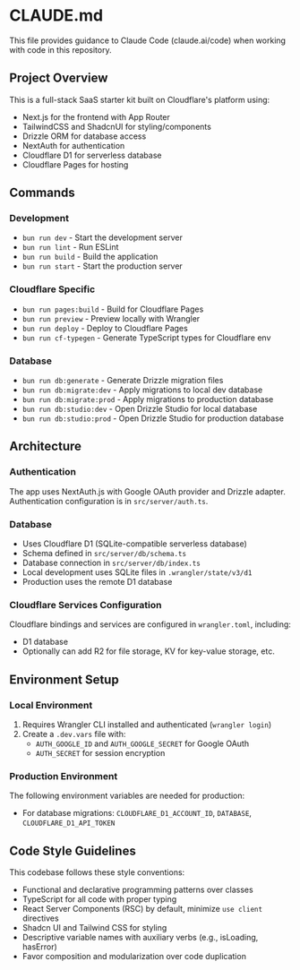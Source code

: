 # CLAUDE.md

This file provides guidance to Claude Code (claude.ai/code) when working with code in this repository.

## Project Overview

This is a full-stack SaaS starter kit built on Cloudflare's platform using:
- Next.js for the frontend with App Router
- TailwindCSS and ShadcnUI for styling/components
- Drizzle ORM for database access
- NextAuth for authentication
- Cloudflare D1 for serverless database
- Cloudflare Pages for hosting

## Commands

### Development
- `bun run dev` - Start the development server
- `bun run lint` - Run ESLint
- `bun run build` - Build the application
- `bun run start` - Start the production server

### Cloudflare Specific
- `bun run pages:build` - Build for Cloudflare Pages
- `bun run preview` - Preview locally with Wrangler
- `bun run deploy` - Deploy to Cloudflare Pages
- `bun run cf-typegen` - Generate TypeScript types for Cloudflare env

### Database
- `bun run db:generate` - Generate Drizzle migration files
- `bun run db:migrate:dev` - Apply migrations to local dev database
- `bun run db:migrate:prod` - Apply migrations to production database
- `bun run db:studio:dev` - Open Drizzle Studio for local database
- `bun run db:studio:prod` - Open Drizzle Studio for production database

## Architecture

### Authentication
The app uses NextAuth.js with Google OAuth provider and Drizzle adapter. Authentication configuration is in `src/server/auth.ts`.

### Database
- Uses Cloudflare D1 (SQLite-compatible serverless database)
- Schema defined in `src/server/db/schema.ts`
- Database connection in `src/server/db/index.ts`
- Local development uses SQLite files in `.wrangler/state/v3/d1`
- Production uses the remote D1 database

### Cloudflare Services Configuration
Cloudflare bindings and services are configured in `wrangler.toml`, including:
- D1 database
- Optionally can add R2 for file storage, KV for key-value storage, etc.

## Environment Setup

### Local Environment
1. Requires Wrangler CLI installed and authenticated (`wrangler login`)
2. Create a `.dev.vars` file with:
   - `AUTH_GOOGLE_ID` and `AUTH_GOOGLE_SECRET` for Google OAuth
   - `AUTH_SECRET` for session encryption

### Production Environment
The following environment variables are needed for production:
- For database migrations: `CLOUDFLARE_D1_ACCOUNT_ID`, `DATABASE`, `CLOUDFLARE_D1_API_TOKEN`

## Code Style Guidelines

This codebase follows these style conventions:
- Functional and declarative programming patterns over classes
- TypeScript for all code with proper typing
- React Server Components (RSC) by default, minimize `use client` directives
- Shadcn UI and Tailwind CSS for styling
- Descriptive variable names with auxiliary verbs (e.g., isLoading, hasError)
- Favor composition and modularization over code duplication